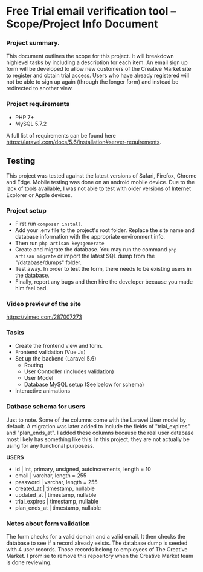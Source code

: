 # Free Trial email verification tool – Scope/Project Info Document

### Project summary.
This document outlines the scope for this project. It will breakdown highlevel tasks by including a description for each item.
An email sign up form will be developed to allow new customers of the Creative Market site to register and obtain trial access. Users who have already registered will not be able to sign up again (through the longer form) and instead be redirected to another view.

### Project requirements
 - PHP 7+
 - MySQL 5.7.2

A full list of requirements can be found here https://laravel.com/docs/5.6/installation#server-requirements.

## Testing
This project was tested against the latest versions of Safari, Firefox, Chrome and Edge.
Mobile testing was done on an android mobile device. Due to the lack of tools available, I was not able to test with older versions of Internet Explorer or Apple devices.

### Project setup
- First run `composer install`.
- Add your .env file to the project's root folder. Replace the site name and database information with the appropriate environment info.
- Then run `php artisan key:generate`
- Create and migrate the database. You may run the command `php artisan migrate` or import the latest SQL dump from the "/database/dumps" folder.
- Test away. In order to test the form, there needs to be existing users in the database.
- Finally, report any bugs and then hire the developer because you made him feel bad.

### Video preview of the site
https://vimeo.com/287007273

### Tasks
- Create the frontend view and form.
- Frontend validation (Vue Js)
- Set up the backend (Laravel 5.6)
    - Routing
    - User Controller (includes validation)
    - User Model
    - Database MySQL setup (See below for schema)
- Interactive animations
    
### Datbase schema for users
Just to note. Some of the columns come with the Laravel User model by default. A migration was later added
to include the fields of "trial_expires" and "plan_ends_at". I added these columns because the real user database most likely has something like this. In this project, they are not actually be using for any functional purposess. 

**USERS**
- id | int, primary, unsigned, autoincrements, length = 10
- email | varchar, length = 255
- password | varchar, length = 255
- created_at | timestamp, nullable
- updated_at | timestamp, nullable
- trial_expires | timestamp, nullable
- plan_ends_at | timestamp, nullable

### Notes about form validation
The form checks for a valid domain and a valid email. It then checks the database to see if a record already exists.
The database dump is seeded with 4 user records. Those records belong to employees of The Creative Market. I promise to remove this repository when the Creative Market team is done reviewing. 
